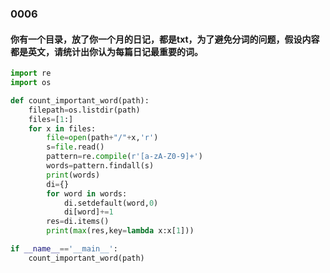
### 0006
#### 你有一个目录，放了你一个月的日记，都是txt，为了避免分词的问题，假设内容都是英文，请统计出你认为每篇日记最重要的词。

```python
import re
import os

def count_important_word(path):
    filepath=os.listdir(path)
    files=[1:]
    for x in files:
        file=open(path+"/"+x,'r')
        s=file.read()
        pattern=re.compile(r'[a-zA-Z0-9]+')
        words=pattern.findall(s)
        print(words)
        di={}
        for word in words:
            di.setdefault(word,0)
            di[word]+=1
        res=di.items()
        print(max(res,key=lambda x:x[1]))

if __name__=='__main__':
    count_important_word(path)
```        

